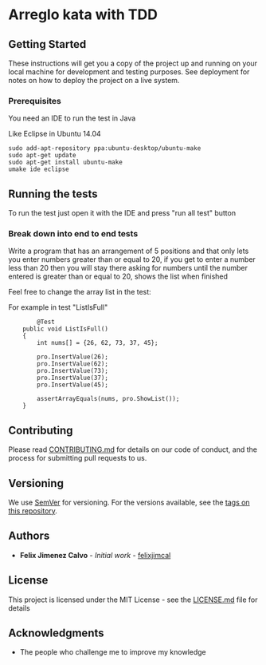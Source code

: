 # Arreglo kata with TDD
## Getting Started

These instructions will get you a copy of the project up and running on your local machine for development and testing purposes. See deployment for notes on how to deploy the project on a live system.

### Prerequisites

You need an IDE to run the test in Java

Like Eclipse in Ubuntu 14.04
```
sudo add-apt-repository ppa:ubuntu-desktop/ubuntu-make
sudo apt-get update
sudo apt-get install ubuntu-make
umake ide eclipse
```
## Running the tests

To run the test just open it with the IDE and press "run all test" button

### Break down into end to end tests

Write a program that has an arrangement of 5 positions and that only lets you enter numbers greater than or equal to 20, if you get to enter a number less than 20 then you will stay there asking for numbers until the number entered is greater than or equal to 20, shows the list when finished

Feel free to change the array list in the test:

For example in test "ListIsFull"
```
		@Test
	public void ListIsFull() 
	{
		int nums[] = {26, 62, 73, 37, 45};
		
		pro.InsertValue(26);
		pro.InsertValue(62);
		pro.InsertValue(73);
		pro.InsertValue(37);
		pro.InsertValue(45);

		assertArrayEquals(nums, pro.ShowList());
	}
```

## Contributing

Please read [CONTRIBUTING.md](https://gist.github.com/PurpleBooth/b24679402957c63ec426) for details on our code of conduct, and the process for submitting pull requests to us.

## Versioning

We use [SemVer](http://semver.org/) for versioning. For the versions available, see the [tags on this repository](https://github.com/your/project/tags). 

## Authors

* **Felix Jimenez Calvo** - *Initial work* - [felixjimcal](https://github.com/felixjimcal)

## License

This project is licensed under the MIT License - see the [LICENSE.md](LICENSE.md) file for details

## Acknowledgments

* The people who challenge me to improve my knowledge
